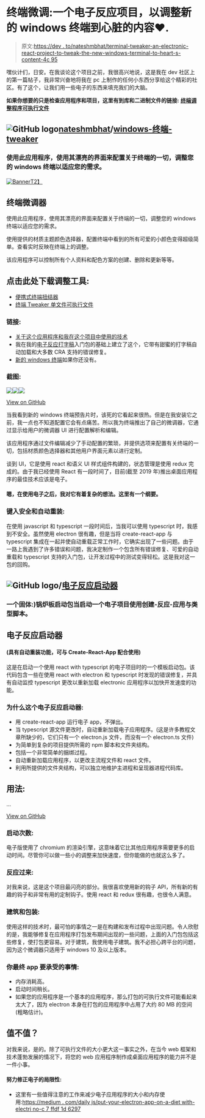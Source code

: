 # 终端微调:一个电子反应项目，以调整新的 windows 终端到心脏的内容❤.

> 原文:[https://dev . to/nateshmbhat/terminal-tweaker-an-electronic-react-project-to-tweak-the-new-windows-terminal-to-heart-s-content-4c 95](https://dev.to/nateshmbhat/terminal-tweaker-an-electron-react-project-to-tweak-the-new-windows-terminal-to-heart-s-content-4c95)

嘿伙计们，日安。在我谈论这个项目之前，我很高兴地说，这是我在 dev 社区上的第一篇帖子，我非常兴奋地将我在 pc 上制作的任何小东西分享给这个精彩的社区。有了这个，让我们用一些电子的东西来填充我们的大脑。

**如果你想要的只是检查应用程序和项目，这里有到库和二进制文件的链接:**
**[终端调整程序可执行文件](https://github.com/nateshmbhat/windows-terminal-tweaker/releases)**

## ![GitHub logo](../Images/a73f630113876d78cff79f59c2125b24.png)[nateshmbhat](https://github.com/nateshmbhat)/[windows-终端-tweaker](https://github.com/nateshmbhat/windows-terminal-tweaker)

### 使用此应用程序，使用其漂亮的界面来配置关于终端的一切，调整您的 windows 终端以适应您的需求。

<article class="markdown-body entry-content container-lg" itemprop="text">

[![Banner](../Images/5b233bfbc0c6b3e1d5f12f9a0bd60dd9.png)T2】](https://raw.githubusercontent.com/nateshmbhat/windows-terminal-tweaker/master/./renderer/assets/app.svg)

# 终端微调器

使用此应用程序，使用其漂亮的界面来配置关于终端的一切，调整您的 windows 终端以适应您的需求。

使用提供的材质主题颜色选择器，配置终端中看到的所有可爱的小颜色变得超级简单。查看实时反映在终端上的调整。

该应用程序可以控制所有个人资料和配色方案的创建、删除和更新等等。

## 点击此处下载调整工具:

*   [便携式终端扭结器](https://github.com/nateshmbhat/windows-terminal-tweaker/releases/download/0.1.1/Terminal.Tweaker.Portable.zip)
*   [终端 Tweaker 单文件可执行文件](https://github.com/nateshmbhat/windows-terminal-tweaker/releases/download/0.1.1/Terminal.Tweaker.0.1.1.single.executable.exe)

### 链接:

*   [关于这个应用程序和我在这个项目中使用的技术](https://bit.ly/2MhyTAp)
*   我在我的[电子反应打字稿](https://github.com/nateshmbhat/electron-react-ts-starter)入门包的基础上建立了这个，它带有甜蜜的打字稿自动加载和大多数 CRA 支持的错误修复。
*   [新的 windows 终端](https://www.microsoft.com/store/productId/9N0DX20HK701)如果你还没有。

### 截图:

[![](../Images/d5823e8f802918991694439cde9cf46f.png)](https://user-images.githubusercontent.com/23279926/62006828-aa62ef80-b163-11e9-82e3-afcead79e368.PNG)[![](../Images/a12c55eef92a21f4b439d0ed5ff416a0.png)](https://user-images.githubusercontent.com/23279926/62006825-a9ca5900-b163-11e9-8e9a-0647d1ed2870.PNG)[![](../Images/95852702781a8dcc61433a31399b8007.png)](https://user-images.githubusercontent.com/23279926/62006827-a9ca5900-b163-11e9-9647-0920a673935b.PNG)

</article>

[View on GitHub](https://github.com/nateshmbhat/windows-terminal-tweaker)

当我看到新的 windows 终端预告片时，该死的它看起来很热。但是在我安装它之前，我一点也不知道配置它会有点痛苦。所以我为终端推出了自己的微调器，它通过显示给用户的微调器 UI 进行配置解析和编辑。

该应用程序通过文件编辑减少了手动配置的繁琐，并提供选项来配置有关终端的一切，包括材质颜色选择器和其他用户界面元素以进行定制。

谈到 UI，它是使用 react 和语义 UI 样式组件构建的，状态管理是使用 redux 完成的。由于我已经使用 React 有一段时间了，目前(截至 2019 年)推出桌面应用程序的最佳技术应该是电子。

#### 嗯，在使用电子之后，我对它有着复杂的想法。这里有一个纲要。

### [](#type-safety-and-auto-reloading-)键入安全和自动重装:

在使用 javascript 和 typescript 一段时间后，当我可以使用 typescript 时，我感到不安全。虽然使用 electron 很有趣，但是当将 create-react-app 与 typescript 集成在一起并使自动重载正常工作时，它确实出现了一些问题。由于一路上我遇到了许多错误和问题，我决定制作一个包含所有错误修复、可爱的自动重载和 typescript 支持的入门包，让开发过程中的测试变得轻松。这是我对这一包的回购。

## ![GitHub logo](../Images/a73f630113876d78cff79f59c2125b24.png)/[电子反应启动器](https://github.com/nateshmbhat/electron-react-ts-starter)

### 一个固体:)锅炉板启动包当启动一个电子项目使用创建-反应-应用与类型脚本。

<article class="markdown-body entry-content container-lg" itemprop="text">

# 电子反应启动器

#### (具有自动重装功能，可与 Create-React-App 配合使用)

这是在启动一个使用 react with typescript 的电子项目时的一个模板启动包。该代码包含一些在使用 react with electron 和 typescript 时发现的错误修复，并具有自动监控 typescript 更改以重新加载 electronic 应用程序以加快开发速度的功能。

### 为什么这个电子反应启动器:

*   用 create-react-app 运行电子 app，不弹出。
*   当 typescript 源文件更改时，自动重新加载电子应用程序。(这是许多教程文章所缺少的，它们只有一个 electron.js 文件，而没有一个 electron.ts 文件)
*   为简单到复杂的项目提供所需的 npm 脚本和文件夹结构。
*   包括一个非常简单的捆绑过程。
*   自动重新加载应用程序，以更改主流程文件和 react 文件。
*   利用所提供的文件夹结构，可以独立地维护主进程和呈现器进程代码库。

## 用法:

…</article>

[View on GitHub](https://github.com/nateshmbhat/electron-react-ts-starter)

### [](#startup-times-)启动次数:

电子版使用了 chromium 的渲染引擎，这意味着它比其他应用程序需要更多的启动时间。尽管你可以做一些小的调整来加快速度，但你能做的也就这么多了。

### [](#react-)反应过来:

对我来说，这是这个项目最闪亮的部分。我很喜欢使用新的钩子 API，所有新的有趣的钩子和非常有用的定制钩子。使用 react 和 redux 很有趣，也很令人满意。

### [](#building-and-packaging-)建筑和包装:

使用这样的技术时，最可怕的事情之一是在构建和发布过程中出现问题。令人欣慰的是，我能够修复在应用程序打包发布期间出现的一些问题，上面的入门包包括这些修复，使打包更容易。对于建筑，我使用电子建筑。我不必担心跨平台的问题，因为这个微调器只适用于 windows 10 及以上版本。

### [](#things-you-have-to-bear-in-your-final-app-)你最终 app 要承受的事情:

*   内存消耗高。
*   启动时间稍长。
*   如果您的应用程序是一个基本的应用程序，那么打包的可执行文件可能看起来太大了，因为 electron 本身在打包的应用程序中占用了大约 80 MB 的空间(粗略估计)。

## [](#worth-it-or-not)值不值？

对我来说，是的。除了可执行文件的大小更大这一事实之外，在当今 web 框架和技术蓬勃发展的情况下，将您的 web 应用程序制作成桌面应用程序的能力并不是一件小事。

#### [](#efforts-to-fix-electrons-limitations-)努力修正电子的局限性:

*   这里有一些值得注意的工作来减少电子应用程序的大小和内存使用:[https://medium . com/daily js/put-your-electron-app-on-a-diet with-electri no-c 7 ffdf 1d 6297](https://medium.com/dailyjs/put-your-electron-app-on-a-diet-with-electrino-c7ffdf1d6297)